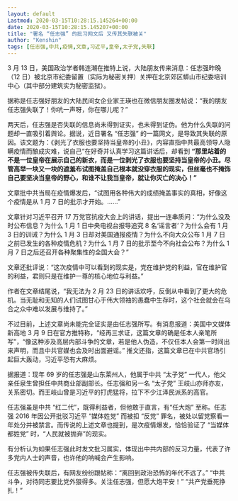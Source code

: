 ```yaml
---
layout: default
Lastmod: 2020-03-15T10:28:15.145264+00:00
date: 2020-03-15T10:28:15.145207+00:00
title: "署名 “任志强” 的批习网文后 又传其失联被关"
author: "Kenshin"
tags: [任志强,中共,疫情,文章,习近平,皇帝,太子党,失联]
---
```


3 月 13 日，美国政治学者韩连潮在推特上说，大陆朋友传来消息：任志强昨晚（12 日）被北京市纪委留置（实际为秘密关押）关押在北京郊区蟒山市纪委培训中心（其中部分建筑实为秘密监狱）。

据称是任志强好朋友的大陆民间女企业家王瑛也在微信朋友圈发帖说：“我的朋友任志强失联了！你吭一声呀，你在哪儿呢？”

两天后，任志强是否失联的信息尚未得到证实，也未得到证伪。他为什么失联的问题却一直吸引着舆论。据说，近日署名 “任志强” 的一篇网文，是导致其失联的原因。该文题为：《剥光了衣服也要坚持当皇帝的小丑》，内容直指中共最高领导人隐瞒疫情而酿成灾难，说自己“在好奇并认真学习这篇讲话后，却看到 **“****那里站着的不是一位皇帝在展示自己的新衣，而是一位剥光了衣服也要坚持当皇帝的小丑。尽管高举一块又一块的遮羞布试图掩盖自己根本就没穿衣服的现实，但丝毫也不掩饰自己要坚决当皇帝的野心，和谁不让我当皇帝，就让你灭亡的决心！****”**

文章批中共当局在疫情爆发后，“试图用各种伟大的成绩掩盖事实的真相，好像这个疫情是从 1 月 7 日的批示才开始。……”

文章针对习近平召开 17 万党官抗疫大会上的讲话，提出一连串质问：“为什么没及时公布信息？为什么 1 月 1 日中央电视台报导追究 8 名‘谣言者’？为什么会有 1 月 3 日的训诫？为什么 1 月 3 日却对美国通报疫情？为什么不向大众公布 1 月 7 日之前已发生的各种疫情危机？为什么 1 月 7 日的批示至今不向社会公布？为什么 1 月 7 日之后还召开各种聚集性的全国大会？”

文章还批评说：“这次疫情中可以看到的现实是，党在维护党的利益，官在维护官的利益，君则只是在维护一尊的核心地位与利益。”

作者在文章结尾说，“我无法为 2 月 23 日的讲话欢呼，反倒从中看到了更大的危机。当无耻和无知的人们试图甘心于伟大领袖的愚蠢中生存时，这个社会就会在乌合之众中难以发展与维持了。”

不过目前，上述文章尚未能完全证实是由任志强所写。有消息报道：美国中文媒体新高地 3 月 9 日在官方推特称，“经再三求证，这篇文章的确是任本人亲笔所写”，“像这种涉及高层内部斗争的文章，若是他人伪造，不仅任本人会第一时间出来声明，而且中共官媒也会及时出面避谣。” 推文还指，这篇文章已在中共官场引起巨大轰动，习近平恐有大麻烦。

据报道：现年 69 岁的任志强是山东莱州人，他属于中共 “太子党” 一代人，他父亲任泉生曾担任中共商业部副部长。任志强和另一名 “太子党” 王岐山亦师亦友，关系密切。而王岐山曾是习近平的打虎猛将，拉下不少江泽民派系的高官。

任志强虽是中共 “红二代”，既得利益者，但他敢于直言，有“任大炮” 至称。任志强 2016 年因公开批驳习近平 “媒体姓党” 而被扣 “反党” 罪名，被处以留党察看一年处分并被禁言。而传说的上述文章也提到，是次疫情爆发，恰恰验证了 “当媒体都姓党” 时，“人民就被抛弃”的现实。

有分析认为如果任志强此时发文批习属实，体现出中共内部的反习力量，代表了许多党内人士的声音，也许他的呐喊会产生影响。

任志强被传失联后，有网友纷纷跟帖称：“离回到政治恐怖的年代不远了。” “中共斗争，对待同志要比党外狠得多。关注任志强，但愿大炮平安！” “共产党垂死挣扎！”

